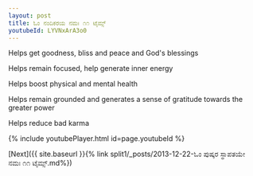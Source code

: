 ```yaml
---
layout: post
title: ಓಂ ನಂದಿಕರಯ ನಮಃ ೧೧ ಟೈಮ್ಸ್
youtubeId: LYVNxArA3o0
---
```

 
 
Helps get goodness, bliss and peace and God's blessings
 
Helps remain focused, help generate inner energy 
 
Helps boost physical and mental health 
 
Helps remain grounded and generates a sense of gratitude towards the greater power 
 
Helps reduce bad karma
 
 
 
 


{% include youtubePlayer.html id=page.youtubeId %}
 
[Next]({{ site.baseurl }}{% link  split1/_posts/2013-12-22-ಓಂ ಪುಷ್ಕರ ಸ್ಥಾಪತಯೇ ನಮಃ ೧೧ ಟೈಮ್ಸ್.md%})
 

